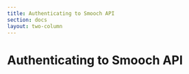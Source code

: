 ```yaml
---
title: Authenticating to Smooch API
section: docs
layout: two-column
---
```


# Authenticating to Smooch API
